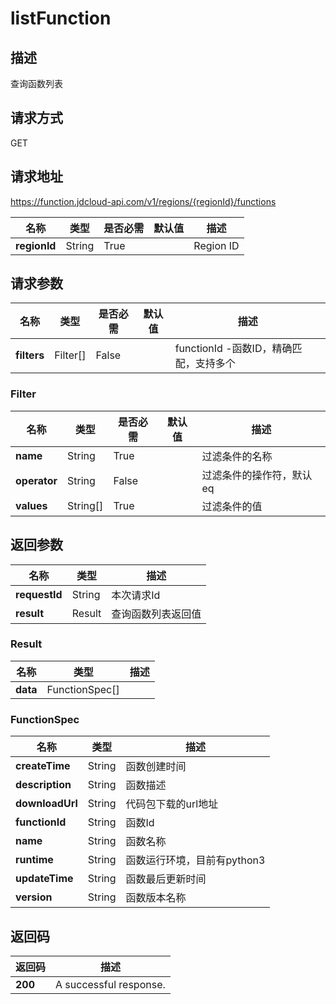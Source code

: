 # listFunction


## 描述
查询函数列表

## 请求方式
GET

## 请求地址
https://function.jdcloud-api.com/v1/regions/{regionId}/functions

|名称|类型|是否必需|默认值|描述|
|---|---|---|---|---|
|**regionId**|String|True| |Region ID|

## 请求参数
|名称|类型|是否必需|默认值|描述|
|---|---|---|---|---|
|**filters**|Filter[]|False| |functionId -函数ID，精确匹配，支持多个<br>|

### Filter
|名称|类型|是否必需|默认值|描述|
|---|---|---|---|---|
|**name**|String|True| |过滤条件的名称|
|**operator**|String|False| |过滤条件的操作符，默认eq|
|**values**|String[]|True| |过滤条件的值|

## 返回参数
|名称|类型|描述|
|---|---|---|
|**requestId**|String|本次请求Id|
|**result**|Result|查询函数列表返回值|

### Result
|名称|类型|描述|
|---|---|---|
|**data**|FunctionSpec[]| |
### FunctionSpec
|名称|类型|描述|
|---|---|---|
|**createTime**|String|函数创建时间|
|**description**|String|函数描述|
|**downloadUrl**|String|代码包下载的url地址|
|**functionId**|String|函数Id|
|**name**|String|函数名称|
|**runtime**|String|函数运行环境，目前有python3|
|**updateTime**|String|函数最后更新时间|
|**version**|String|函数版本名称|

## 返回码
|返回码|描述|
|---|---|
|**200**|A successful response.|
